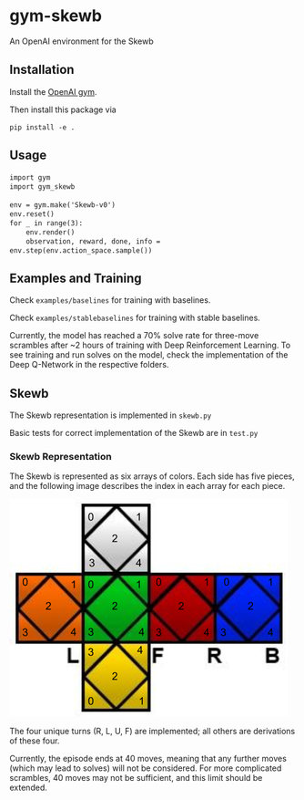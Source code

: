 # gym-skewb

An OpenAI environment for the Skewb

## Installation

Install the [OpenAI gym](https://gym.openai.com/docs/).

Then install this package via

```
pip install -e .
```

## Usage

```
import gym
import gym_skewb

env = gym.make('Skewb-v0')
env.reset()
for _ in range(3):
    env.render()
    observation, reward, done, info = env.step(env.action_space.sample()) 
```

## Examples and Training
Check ``` examples/baselines ```
for training with baselines.

Check ```examples/stablebaselines```
for training with stable baselines. 

Currently, the model has reached a 70% solve rate for three-move scrambles after ~2 hours of training with Deep Reinforcement Learning. To see training and run solves on the model, check the implementation of the Deep Q-Network in the respective folders.

## Skewb

The Skewb representation is implemented in ```skewb.py```

Basic tests for correct implementation of the Skewb are in ```test.py```

### Skewb Representation
The Skewb is represented as six arrays of colors. Each side has five pieces, and the following image describes the index in each array for each piece.

![skewb_layout](Skewb.png)

The four unique turns (R, L, U, F) are implemented; all others are derivations of these four. 

Currently, the episode ends at 40 moves, meaning that any further moves (which may lead to solves) will not be considered. For more complicated scrambles, 40 moves may not be sufficient, and this limit should be extended.
